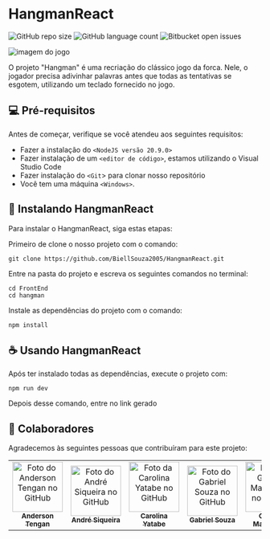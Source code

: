 # HangmanReact

![GitHub repo size](https://img.shields.io/github/repo-size/BiellSouza2005/HangmanReact?style=for-the-badge)
![GitHub language count](https://img.shields.io/github/languages/count/BiellSouza2005/HangmanReact?style=for-the-badge)
![Bitbucket open issues](https://img.shields.io/github/issues/BiellSouza2005/HangmanReact?style=for-the-badge)

<img src="" alt="imagem do jogo" />

<p>O projeto "Hangman" é uma recriação do clássico jogo da forca. Nele, o jogador precisa adivinhar palavras antes que todas as tentativas se esgotem, utilizando um teclado fornecido no jogo.</p>

## 💻 Pré-requisitos

Antes de começar, verifique se você atendeu aos seguintes requisitos:

- Fazer a instalação do `<NodeJS versão 20.9.0>`
- Fazer instalação de um `<editor de código>`, estamos utilizando o Visual Studio Code
- Fazer instalação do `<Git`> para clonar nosso repositório
- Você tem uma máquina `<Windows>`.

## 🚀 Instalando HangmanReact

Para instalar o HangmanReact, siga estas etapas:

Primeiro de clone o nosso projeto com o comando:
```
git clone https://github.com/BiellSouza2005/HangmanReact.git
```
Entre na pasta do projeto e escreva os seguintes comandos no terminal:
```
cd FrontEnd
cd hangman
```
Instale as dependências do projeto com o comando:
```
npm install
```
## ☕ Usando HangmanReact

Após ter instalado todas as dependências, execute o projeto com:
```
npm run dev
```
Depois desse comando, entre no link gerado

## 🤝 Colaboradores

Agradecemos às seguintes pessoas que contribuíram para este projeto:

<table>
  <tr>
    <td align="center">
      <a href="https://github.com/andersonTengan" title="GitHub do Anderson Tengan">
        <img src="https://github.com/andersonTengan.png" width="100px;" alt="Foto do Anderson Tengan no GitHub"/><br>
        <sub>
          <b>Anderson Tengan</b>
        </sub>
      </a>
    </td>
    <td align="center">
      <a href="https://github.com/siq-andre" title="GitHub do André Siqueira">
        <img src="https://github.com/siq-andre.png" width="100px;" alt="Foto do André Siqueira no GitHub"/><br>
        <sub>
          <b>André Siqueira</b>
        </sub>
      </a>
    </td>
    <td align="center">
      <a href="https://github.com/carolinayatabe" title="GitHub da Carolina Yatabe">
        <img src="https://github.com/carolinayatabe.png" width="100px;" alt="Foto da Carolina Yatabe no GitHub"/><br>
        <sub>
          <b>Carolina Yatabe</b>
        </sub>
      </a>
    </td>
    <td align="center">
      <a href="https://github.com/biellSouza2005" title="GitHub do Gabriel Souza">
        <img src="https://github.com/biellSouza2005.png" width="100px;" alt="Foto do Gabriel Souza no GitHub"/><br>
        <sub>
          <b>Gabriel Souza</b>
        </sub>
      </a>
    </td>
    <td align="center">
      <a href="https://github.com/massayukiotaki" title="GitHub do Gabriel Massayuki">
        <img src="https://github.com/massayukiotaki.png" width="100px;" alt="Foto do Gabriel Massayuki no GitHub"/><br>
        <sub>
          <b>Gabriel Massayuki</b>
        </sub>
      </a>
    </td>
    <td align="center">
      <a href="https://github.com/iangodinho" title="GitHub do Ian Godinho">
        <img src="https://github.com/iangodinho.png" width="100px;" alt="Foto do Ian Godinho no GitHub"/><br>
        <sub>
          <b>Ian Godinho</b>
        </sub>
      </a>
    </td>
    <td align="center">
      <a href="https://github.com/KMNagayama" title="GitHub do Kawan Nagayama">
        <img src="https://github.com/KMNagayama.png" width="100px;" alt="Foto do Kawan Nagayama no GitHub"/><br>
        <sub>
          <b>Kawan Nagayama</b>
        </sub>
      </a>
    </td>
    <td align="center">
      <a href="https://github.com/sc4zuki" title="GitHub do Kevin Suzuki">
        <img src="https://github.com/sc4zuki.png" width="100px;" alt="Foto do Kevin Suzuki no GitHub"/><br>
        <sub>
          <b>Kevin Suzuki</b>
        </sub>
      </a>
    </td>
  </tr>
</table>



